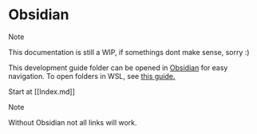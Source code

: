 # Obsidian

> [!NOTE]
> This documentation is still a WIP, if somethings dont make sense, sorry :) 

This development guide folder can be opened in [Obsidian](https://obsidian.md/) for easy navigation.
 To open folders in WSL, see [this guide.](https://forum.obsidian.md/t/support-for-vaults-in-windows-subsystem-for-linux-wsl/8580/50?page=3)

Start at [[Index.md]]


> [!NOTE]
>Without Obsidian not all links will work. 


